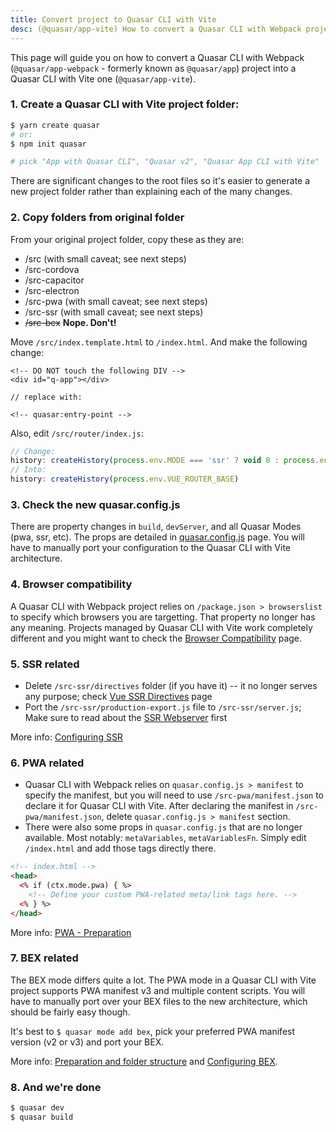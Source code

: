 ```yaml
---
title: Convert project to Quasar CLI with Vite
desc: (@quasar/app-vite) How to convert a Quasar CLI with Webpack project to a Quasar CLI with Vite one.
---
```


This page will guide you on how to convert a Quasar CLI with Webpack (`@quasar/app-webpack` - formerly known as `@quasar/app`) project into a Quasar CLI with Vite one (`@quasar/app-vite`).

### 1. Create a Quasar CLI with Vite project folder:

```bash
$ yarn create quasar
# or:
$ npm init quasar

# pick "App with Quasar CLI", "Quasar v2", "Quasar App CLI with Vite"
```

There are significant changes to the root files so it's easier to generate a new project folder rather than explaining each of the many changes.

### 2. Copy folders from original folder

From your original project folder, copy these as they are:
  * /src (with small caveat; see next steps)
  * /src-cordova
  * /src-capacitor
  * /src-electron
  * /src-pwa (with small caveat; see next steps)
  * /src-ssr (with small caveat; see next steps)
  * ~~/src-bex~~ **Nope. Don't!**

Move `/src/index.template.html` to `/index.html`. And make the following change:

```
<!-- DO NOT touch the following DIV -->
<div id="q-app"></div>

// replace with:

<!-- quasar:entry-point -->
```

Also, edit `/src/router/index.js`:

```js
// Change:
history: createHistory(process.env.MODE === 'ssr' ? void 0 : process.env.VUE_ROUTER_BASE)
// Into:
history: createHistory(process.env.VUE_ROUTER_BASE)
```

### 3. Check the new quasar.config.js

There are property changes in `build`, `devServer`, and all Quasar Modes (pwa, ssr, etc). The props are detailed in [quasar.config.js](/quasar-cli-vite/quasar-config-js) page. You will have to manually port your configuration to the Quasar CLI with Vite architecture.

### 4. Browser compatibility

A Quasar CLI with Webpack project relies on `/package.json > browserslist` to specify which browsers you are targetting. That property no longer has any meaning. Projects managed by Quasar CLI with Vite work completely different and you might want to check the [Browser Compatibility](/quasar-cli-vite/browser-compatibility) page.

### 5. SSR related

* Delete `/src-ssr/directives` folder (if you have it) -- it no longer serves any purpose; check [Vue SSR Directives](/quasar-cli-vite/developing-ssr/vue-ssr-directives) page
* Port the `/src-ssr/production-export.js` file to `/src-ssr/server.js`; Make sure to read about the [SSR Webserver](/quasar-cli-vite/developing-ssr/ssr-webserver) first

More info: [Configuring SSR](/quasar-cli-vite/developing-ssr/configuring-ssr)

### 6. PWA related

* Quasar CLI with Webpack relies on `quasar.config.js > manifest` to specify the manifest, but you will need to use `/src-pwa/manifest.json` to declare it for Quasar CLI with Vite. After declaring the manifest in `/src-pwa/manifest.json`, delete `quasar.config.js > manifest` section.
* There were also some props in `quasar.config.js` that are no longer available. Most notably: `metaVariables`, `metaVariablesFn`. Simply edit `/index.html` and add those tags directly there.

```html
<!-- index.html -->
<head>
  <% if (ctx.mode.pwa) { %>
    <!-- Define your custom PWA-related meta/link tags here. -->
  <% } %>
</head>
```

More info: [PWA - Preparation](/quasar-cli-vite/developing-pwa/preparation)

### 7. BEX related

The BEX mode differs quite a lot. The PWA mode in a Quasar CLI with Vite project supports PWA manifest v3 and multiple content scripts. You will have to manually port over your BEX files to the new architecture, which should be fairly easy though.

It's best to `$ quasar mode add bex`, pick your preferred PWA manifest version (v2 or v3) and port your BEX.

More info: [Preparation and folder structure](/quasar-cli-vite/developing-browser-extensions/preparation#2-understand-the-anatomy-of-src-bex) and [Configuring BEX](/quasar-cli-vite/developing-browser-extensions/configuring-bex).

### 8. And we're done

```bash
$ quasar dev
$ quasar build
```
